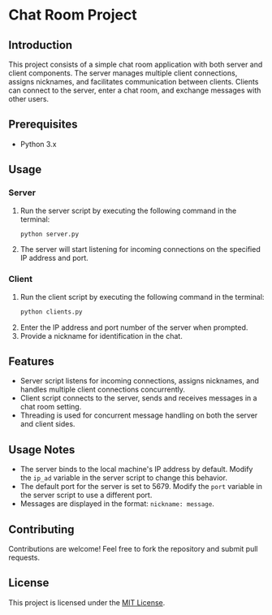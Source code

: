 # Chat Room Project

## Introduction
This project consists of a simple chat room application with both server and client components. The server manages multiple client connections, assigns nicknames, and facilitates communication between clients. Clients can connect to the server, enter a chat room, and exchange messages with other users.

## Prerequisites
- Python 3.x

## Usage

### Server
1. Run the server script by executing the following command in the terminal:
    ```bash
    python server.py
    ```
2. The server will start listening for incoming connections on the specified IP address and port.

### Client
1. Run the client script by executing the following command in the terminal:
    ```bash
    python clients.py
    ```
2. Enter the IP address and port number of the server when prompted.
3. Provide a nickname for identification in the chat.

## Features
- Server script listens for incoming connections, assigns nicknames, and handles multiple client connections concurrently.
- Client script connects to the server, sends and receives messages in a chat room setting.
- Threading is used for concurrent message handling on both the server and client sides.

## Usage Notes
- The server binds to the local machine's IP address by default. Modify the `ip_ad` variable in the server script to change this behavior.
- The default port for the server is set to 5679. Modify the `port` variable in the server script to use a different port.
- Messages are displayed in the format: `nickname: message`.

## Contributing
Contributions are welcome! Feel free to fork the repository and submit pull requests.

## License
This project is licensed under the [MIT License](LICENSE).
